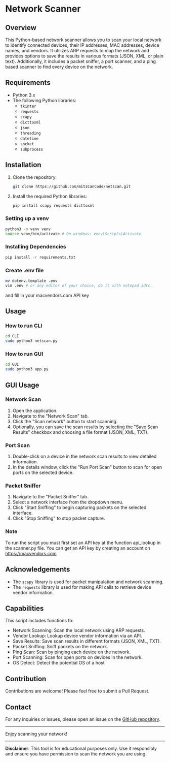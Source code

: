 # Network Scanner

## Overview
This Python-based network scanner allows you to scan your local network to identify connected devices, their IP addresses, MAC addresses, device names, and vendors. It utilizes ARP requests to map the network and provides options to save the results in various formats (JSON, XML, or plain text). Additionally, it includes a packet sniffer, a port scanner, and a ping based scanner to find every device on the network.

## Requirements

- Python 3.x
- The following Python libraries:
  - `tkinter`
  - `requests`
  - `scapy`
  - `dicttoxml`
  - `json`
  - `threading`
  - `datetime`
  - `socket`
  - `subprocess`

## Installation

1. Clone the repository:

    ```sh
    git clone https://github.com/mitzCanCode/netscan.git
    ```

2. Install the required Python libraries:

    ```sh
    pip install scapy requests dicttoxml
    ```

### Setting up a venv
```bash
python3 -m venv venv
source venv/bin/activate # On windows: venv\Scripts\Activate
```

### Installing Dependencies
```bash
pip install -r requirements.txt
```

### Create .env file
```bash
mv dotenv.template .env
vim .env # or any editor of your choice, do it with notepad idrc.
```
and fill in your macvendors.com API key


## Usage

### How to run CLI
```bash
cd CLI
sudo python3 netscan.py
```

### How to run GUI
```bash
cd GUI
sudo python3 app.py
```
## GUI Usage

### Network Scan

1. Open the application.
2. Navigate to the "Network Scan" tab.
3. Click the "Scan network" button to start scanning.
4. Optionally, you can save the scan results by selecting the "Save Scan Results" checkbox and choosing a file format (JSON, XML, TXT).

### Port Scan

1. Double-click on a device in the network scan results to view detailed information.
2. In the details window, click the "Run Port Scan" button to scan for open ports on the selected device.

### Packet Sniffer

1. Navigate to the "Packet Sniffer" tab.
2. Select a network interface from the dropdown menu.
3. Click "Start Sniffing" to begin capturing packets on the selected interface.
4. Click "Stop Sniffing" to stop packet capture.

### Note
To run the script you must first set an API key at the function api_lookup in the scanner.py file. You can get an API key by creating an account on https://macvendors.com

## Acknowledgements

- The `scapy` library is used for packet manipulation and network scanning.
- The `requests` library is used for making API calls to retrieve device vendor information.


## Capabilities 
This script includes functions to:
- Network Scanning: Scan the local network using ARP requests.
- Vendor Lookup: Lookup device vendor information via an API.
- Save Results: Save scan results in different formats (JSON, XML, TXT).
- Packet Sniffing: Sniff packets on the network.
- Ping Scan: Scan by pinging each device on the network.
- Port Scanning: Scan for open ports on devices in the network.
- OS Detect: Detect the potential OS of a host

## Contribution
Contributions are welcome! Please feel free to submit a Pull Request.

## Contact
For any inquiries or issues, please open an issue on the [GitHub repository](https://github.com/mitzCanCode/netscan).

---

Enjoy scanning your network!

---

**Disclaimer**: This tool is for educational purposes only. Use it responsibly and ensure you have permission to scan the network you are using.


